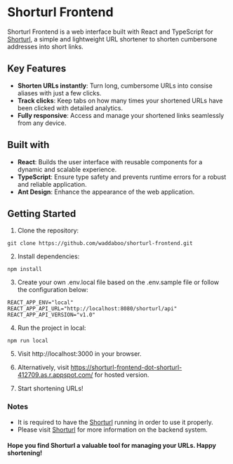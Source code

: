 # Shorturl Frontend

Shorturl Frontend is a web interface built with React and TypeScript for [Shorturl](https://github.com/waddaboo/shorturl), a simple and lightweight URL shortener to shorten cumbersone addresses into short links.

## Key Features

- **Shorten URLs instantly**: Turn long, cumbersome URLs into consise aliases with just a few clicks.
- **Track clicks**: Keep tabs on how many times your shortened URLs have been clicked with detailed analytics.
- **Fully responsive**: Access and manage your shortened links seamlessly from any device.

## Built with

- **React**: Builds the user interface with reusable components for a dynamic and scalable experience.
- **TypeScript**: Ensure type safety and prevents runtime errors for a robust and reliable application.
- **Ant Design**: Enhance the appearance of the web application.

## Getting Started

1. Clone the repository:

```
git clone https://github.com/waddaboo/shorturl-frontend.git
```

2. Install dependencies:

```
npm install
```

3. Create your own .env.local file based on the .env.sample file or follow the configuration below:

```
REACT_APP_ENV="local"
REACT_APP_API_URL="http://localhost:8080/shorturl/api"
REACT_APP_API_VERSION="v1.0"

```

4. Run the project in local:

```
npm run local
```

5. Visit http://localhost:3000 in your browser.

6. Alternatively, visit https://shorturl-frontend-dot-shorturl-412709.as.r.appspot.com/ for hosted version.

7. Start shortening URLs!

### Notes

- It is required to have the [Shorturl](https://github.com/waddaboo/shorturl) running in order to use it properly.
- Please visit [Shorturl](https://github.com/waddaboo/shorturl) for more information on the backend system.

#### Hope you find Shorturl a valuable tool for managing your URLs. Happy shortening!
